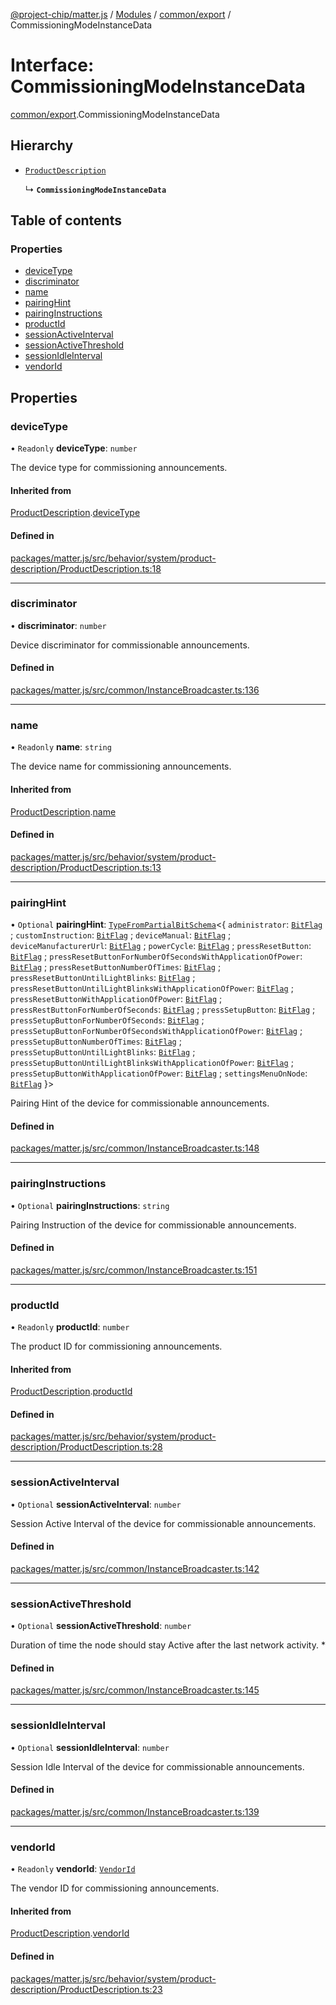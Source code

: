 [@project-chip/matter.js](../README.md) / [Modules](../modules.md) / [common/export](../modules/common_export.md) / CommissioningModeInstanceData

# Interface: CommissioningModeInstanceData

[common/export](../modules/common_export.md).CommissioningModeInstanceData

## Hierarchy

- [`ProductDescription`](behavior_cluster_export._internal_.ProductDescription.md)

  ↳ **`CommissioningModeInstanceData`**

## Table of contents

### Properties

- [deviceType](common_export.CommissioningModeInstanceData.md#devicetype)
- [discriminator](common_export.CommissioningModeInstanceData.md#discriminator)
- [name](common_export.CommissioningModeInstanceData.md#name)
- [pairingHint](common_export.CommissioningModeInstanceData.md#pairinghint)
- [pairingInstructions](common_export.CommissioningModeInstanceData.md#pairinginstructions)
- [productId](common_export.CommissioningModeInstanceData.md#productid)
- [sessionActiveInterval](common_export.CommissioningModeInstanceData.md#sessionactiveinterval)
- [sessionActiveThreshold](common_export.CommissioningModeInstanceData.md#sessionactivethreshold)
- [sessionIdleInterval](common_export.CommissioningModeInstanceData.md#sessionidleinterval)
- [vendorId](common_export.CommissioningModeInstanceData.md#vendorid)

## Properties

### deviceType

• `Readonly` **deviceType**: `number`

The device type for commissioning announcements.

#### Inherited from

[ProductDescription](behavior_cluster_export._internal_.ProductDescription.md).[deviceType](behavior_cluster_export._internal_.ProductDescription.md#devicetype)

#### Defined in

[packages/matter.js/src/behavior/system/product-description/ProductDescription.ts:18](https://github.com/project-chip/matter.js/blob/2d9f2165d2672864fda3496a6d0d5f93597f82c6/packages/matter.js/src/behavior/system/product-description/ProductDescription.ts#L18)

___

### discriminator

• **discriminator**: `number`

Device discriminator for commissionable announcements.

#### Defined in

[packages/matter.js/src/common/InstanceBroadcaster.ts:136](https://github.com/project-chip/matter.js/blob/2d9f2165d2672864fda3496a6d0d5f93597f82c6/packages/matter.js/src/common/InstanceBroadcaster.ts#L136)

___

### name

• `Readonly` **name**: `string`

The device name for commissioning announcements.

#### Inherited from

[ProductDescription](behavior_cluster_export._internal_.ProductDescription.md).[name](behavior_cluster_export._internal_.ProductDescription.md#name)

#### Defined in

[packages/matter.js/src/behavior/system/product-description/ProductDescription.ts:13](https://github.com/project-chip/matter.js/blob/2d9f2165d2672864fda3496a6d0d5f93597f82c6/packages/matter.js/src/behavior/system/product-description/ProductDescription.ts#L13)

___

### pairingHint

• `Optional` **pairingHint**: [`TypeFromPartialBitSchema`](../modules/schema_export.md#typefrompartialbitschema)\<\{ `administrator`: [`BitFlag`](../modules/schema_export.md#bitflag) ; `customInstruction`: [`BitFlag`](../modules/schema_export.md#bitflag) ; `deviceManual`: [`BitFlag`](../modules/schema_export.md#bitflag) ; `deviceManufacturerUrl`: [`BitFlag`](../modules/schema_export.md#bitflag) ; `powerCycle`: [`BitFlag`](../modules/schema_export.md#bitflag) ; `pressResetButton`: [`BitFlag`](../modules/schema_export.md#bitflag) ; `pressResetButtonForNumberOfSecondsWithApplicationOfPower`: [`BitFlag`](../modules/schema_export.md#bitflag) ; `pressResetButtonNumberOfTimes`: [`BitFlag`](../modules/schema_export.md#bitflag) ; `pressResetButtonUntilLightBlinks`: [`BitFlag`](../modules/schema_export.md#bitflag) ; `pressResetButtonUntilLightBlinksWithApplicationOfPower`: [`BitFlag`](../modules/schema_export.md#bitflag) ; `pressResetButtonWithApplicationOfPower`: [`BitFlag`](../modules/schema_export.md#bitflag) ; `pressRestButtonForNumberOfSeconds`: [`BitFlag`](../modules/schema_export.md#bitflag) ; `pressSetupButton`: [`BitFlag`](../modules/schema_export.md#bitflag) ; `pressSetupButtonForNumberOfSeconds`: [`BitFlag`](../modules/schema_export.md#bitflag) ; `pressSetupButtonForNumberOfSecondsWithApplicationOfPower`: [`BitFlag`](../modules/schema_export.md#bitflag) ; `pressSetupButtonNumberOfTimes`: [`BitFlag`](../modules/schema_export.md#bitflag) ; `pressSetupButtonUntilLightBlinks`: [`BitFlag`](../modules/schema_export.md#bitflag) ; `pressSetupButtonUntilLightBlinksWithApplicationOfPower`: [`BitFlag`](../modules/schema_export.md#bitflag) ; `pressSetupButtonWithApplicationOfPower`: [`BitFlag`](../modules/schema_export.md#bitflag) ; `settingsMenuOnNode`: [`BitFlag`](../modules/schema_export.md#bitflag)  }\>

Pairing Hint of the device for commissionable announcements.

#### Defined in

[packages/matter.js/src/common/InstanceBroadcaster.ts:148](https://github.com/project-chip/matter.js/blob/2d9f2165d2672864fda3496a6d0d5f93597f82c6/packages/matter.js/src/common/InstanceBroadcaster.ts#L148)

___

### pairingInstructions

• `Optional` **pairingInstructions**: `string`

Pairing Instruction of the device for commissionable announcements.

#### Defined in

[packages/matter.js/src/common/InstanceBroadcaster.ts:151](https://github.com/project-chip/matter.js/blob/2d9f2165d2672864fda3496a6d0d5f93597f82c6/packages/matter.js/src/common/InstanceBroadcaster.ts#L151)

___

### productId

• `Readonly` **productId**: `number`

The product ID for commissioning announcements.

#### Inherited from

[ProductDescription](behavior_cluster_export._internal_.ProductDescription.md).[productId](behavior_cluster_export._internal_.ProductDescription.md#productid)

#### Defined in

[packages/matter.js/src/behavior/system/product-description/ProductDescription.ts:28](https://github.com/project-chip/matter.js/blob/2d9f2165d2672864fda3496a6d0d5f93597f82c6/packages/matter.js/src/behavior/system/product-description/ProductDescription.ts#L28)

___

### sessionActiveInterval

• `Optional` **sessionActiveInterval**: `number`

Session Active Interval of the device for commissionable announcements.

#### Defined in

[packages/matter.js/src/common/InstanceBroadcaster.ts:142](https://github.com/project-chip/matter.js/blob/2d9f2165d2672864fda3496a6d0d5f93597f82c6/packages/matter.js/src/common/InstanceBroadcaster.ts#L142)

___

### sessionActiveThreshold

• `Optional` **sessionActiveThreshold**: `number`

Duration of time the node should stay Active after the last network activity. *

#### Defined in

[packages/matter.js/src/common/InstanceBroadcaster.ts:145](https://github.com/project-chip/matter.js/blob/2d9f2165d2672864fda3496a6d0d5f93597f82c6/packages/matter.js/src/common/InstanceBroadcaster.ts#L145)

___

### sessionIdleInterval

• `Optional` **sessionIdleInterval**: `number`

Session Idle Interval of the device for commissionable announcements.

#### Defined in

[packages/matter.js/src/common/InstanceBroadcaster.ts:139](https://github.com/project-chip/matter.js/blob/2d9f2165d2672864fda3496a6d0d5f93597f82c6/packages/matter.js/src/common/InstanceBroadcaster.ts#L139)

___

### vendorId

• `Readonly` **vendorId**: [`VendorId`](../modules/datatype_export.md#vendorid)

The vendor ID for commissioning announcements.

#### Inherited from

[ProductDescription](behavior_cluster_export._internal_.ProductDescription.md).[vendorId](behavior_cluster_export._internal_.ProductDescription.md#vendorid)

#### Defined in

[packages/matter.js/src/behavior/system/product-description/ProductDescription.ts:23](https://github.com/project-chip/matter.js/blob/2d9f2165d2672864fda3496a6d0d5f93597f82c6/packages/matter.js/src/behavior/system/product-description/ProductDescription.ts#L23)
